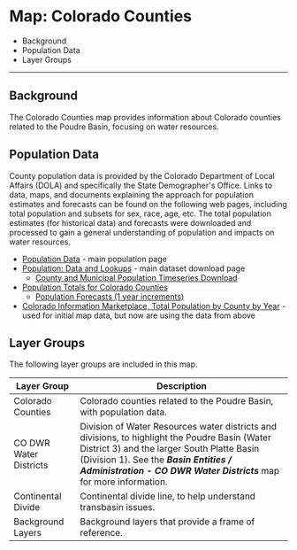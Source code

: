 # Map: Colorado Counties

* Background
* Population Data
* Layer Groups

---------------

## Background

The Colorado Counties map provides information about Colorado counties related to the Poudre Basin,
focusing on water resources.

## Population Data

County population data is provided by the Colorado Department of Local Affairs (DOLA)
and specifically the State Demographer's Office.
Links to data, maps, and documents explaining the approach for population estimates and forecasts
can be found on the following web pages,
including total population and subsets for sex, race, age, etc.
The total population estimates (for historical data) and forecasts
were downloaded and processed to gain a general understanding of population and impacts on water resources.

* [Population Data](https://demography.dola.colorado.gov/population/) - main population page
* [Population: Data and Lookups](https://demography.dola.colorado.gov/population/data) - main dataset download page
	+ [County and Municipal Population Timeseries Download](https://storage.googleapis.com/co-publicdata/county-muni-timeseries.csv)
* [Population Totals for Colorado Counties](https://demography.dola.colorado.gov/population/population-totals-counties/#population-totals-for-colorado-counties)
	+ [Population Forecasts (1 year increments)](https://drive.google.com/uc?export=download&id=0B-vz6H4k4SESdkNHSng2VGlEc1k)
* [Colorado Information Marketplace, Total Population by County by Year](https://data.colorado.gov/Demographics/Total-Population-by-County-by-Year/9dd2-kw29) - used for initial map data,
but now are using the data from above

## Layer Groups

The following layer groups are included in this map.

| **Layer Group** | **Description** |
| -- | -- |
| Colorado Counties | Colorado counties related to the Poudre Basin, with population data. |
| CO DWR Water Districts | Division of Water Resources water districts and divisions, to highlight the Poudre Basin (Water District 3) and the larger South Platte Basin (Division 1).  See the ***Basin Entities / Administration - CO DWR Water Districts*** map for more information. |
| Continental Divide | Continental divide line, to help understand transbasin issues. |
| Background Layers | Background layers that provide a frame of reference. |
